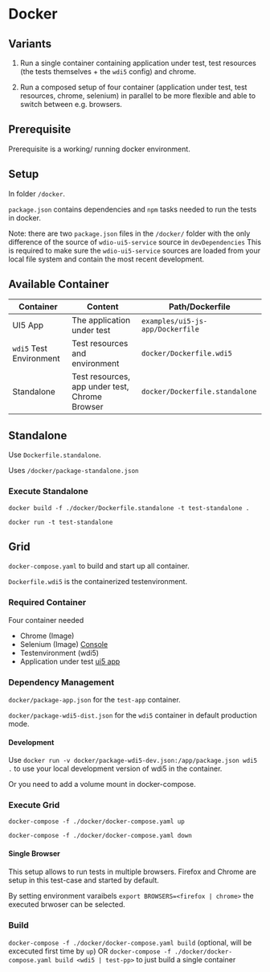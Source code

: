 # Docker

## Variants

1. Run a single container containing application under test, test resources (the tests themselves + the `wdi5` config) and chrome.

2. Run a composed setup of four container (application under test, test resources, chrome, selenium) in parallel to be more flexible and able to switch between e.g. browsers.

## Prerequisite

Prerequisite is a working/ running docker environment.

## Setup

In folder `/docker`.

`package.json` contains dependencies and `npm` tasks needed to run the tests in docker.

Note: there are two `package.json` files in the `/docker/` folder with the only difference of the source of `wdio-ui5-service` source in `devDependencies` This is required to make sure the `wdio-ui5-service` sources are loaded from your local file system and contain the most recent development.

## Available Container

| Container               | Content                                        | Path/Dockerfile                  |
| ----------------------- | ---------------------------------------------- | -------------------------------- |
| UI5 App                 | The application under test                     | `examples/ui5-js-app/Dockerfile` |
| `wdi5` Test Environment | Test resources and environment                 | `docker/Dockerfile.wdi5`         |
| Standalone              | Test resources, app under test, Chrome Browser | `docker/Dockerfile.standalone`   |

## Standalone

Use `Dockerfile.standalone`.

Uses `/docker/package-standalone.json`

### Execute Standalone

`docker build -f ./docker/Dockerfile.standalone -t test-standalone .`

`docker run -t test-standalone`

## Grid

`docker-compose.yaml` to build and start up all container.

`Dockerfile.wdi5` is the containerized testenvironment.

### Required Container

Four container needed

- Chrome (Image)
- Selenium (Image) [Console](http://localhost:4444/ui/index.html#/)
- Testenvironment (wdi5)
- Application under test [ui5 app](http://localhost:8888)

### Dependency Management

`docker/package-app.json` for the `test-app` container.

`docker/package-wdi5-dist.json` for the `wdi5` container in default production mode.

#### Development

Use `docker run -v docker/package-wdi5-dev.json:/app/package.json wdi5 .` to use your local development version of wdi5 in the container.

Or you need to add a volume mount in docker-compose.

### Execute Grid

`docker-compose -f ./docker/docker-compose.yaml up`

`docker-compose -f ./docker/docker-compose.yaml down`

#### Single Browser

This setup allows to run tests in multiple browsers. Firefox and Chrome are setup in this test-case and started by default.

By setting environment varaibels `export BROWSERS=<firefox | chrome>` the executed brwoser can be selected.

### Build

`docker-compose -f ./docker/docker-compose.yaml build` (optional, will be excecuted first time by `up`)
OR
`docker-compose -f ./docker/docker-compose.yaml build <wdi5 | test-pp>` to just build a single container
